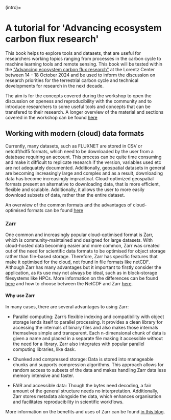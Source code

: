 (intro)=
# A tutorial for 'Advancing ecosystem carbon flux research'

This book helps to explore tools and datasets, that are useful for researchers working topics ranging from processes in the carbon cycle to machine learning tools and remote sensing. This book will be tested within the ["Advancing ecosystem carbon flux research"](https://www.lorentzcenter.nl/advancing-ecosystem-carbon-flux-research.html) at the Lorentz Center between 14 - 18 October 2024 and be used to inform the discussion on research priorities for the terrestrial carbon cycle and technical developments for research in the next decade. 

The aim is for the concepts covered during the workshop to open the discussion on openess and reproducibility with the community and to introduce researchers to some useful tools and concepts that can be transfered to their research. A longer overview of the material and sections covered in the workshop can be found [here](https://excited-co2.github.io/workshop_tutorial/main/overview.html)

## Working with modern (cloud) data formats
Currently, many datasets, such as FLUXNET are stored in CSV or netcdf/hdf5 formats, which need to be downloaded by the user from a database requiring an account. This process can be quite time consuming and make it difficult to replicate research if the version, variables used etc are not adequately documented. Additionally, geospatial datasets in general are becoming increasingly large and complex and as a result, downloading data has become increasingly impractical. Cloud-optimized geospatial formats present an alternative to downloading data, that is more efficient, flexible and scalable. Additionally, it allows the user to more easily download subsets of data, rather than the entire dataset.

An overwiew of the common formats and the advantages of cloud-optimised formats can be found [here](https://guide.cloudnativegeo.org/)

### Zarr
One common and increasingly popular cloud-optimised format is Zarr, which is community-maintained and designed for large datasets. With cloud-hosted data becoming easier and more common, Zarr was created out of the need for scientific data formats to be optimised for object storage rather than file-based storage. Therefore, Zarr has specific features that make it optimised for the cloud, not found in file formats like netCDF. Although Zarr has many advantages but it important to firstly consider the application, as its use may not always be ideal, such as in block-storage filesystems like HPCs. More information on the differences can be found [here](https://www.unidata.ucar.edu/blogs/news/entry/netcdf-vs-zarr-an-incomplete) and how to choose between the NetCDF and Zarr [here](https://help.marine.copernicus.eu/en/articles/8176692-how-to-choose-between-netcdf-and-zarr-format-using-the-toolbox).

#### Why use Zarr

In many cases, there are several advantages to using Zarr:

- Parallel computing: Zarr’s flexible indexing and compatibility with object storage lends itself to parallel processing. It provides a clean library for accessing the internals of binary files and also makes those internals themselves simple and transparent. Each n-dimensional chunk of data is given a name and placed in a separate file making it accessible without the need for a library. Zarr also integrates with popular parallel computing libraries, like dask. 

- Chunked and compressed storage: Data is stored into manageable chunks and supports compression algorithms. This approach allows for random access to subsets of the data and makes handling Zarr data less memory intensive and faster.  

- FAIR and accessible data: Though the bytes need decoding, a fair amount of the general structure needs no interpretation. Additionally, Zarr stores metadata alongside the data, which enhances organisation and facilitates reproducibility in scientific workflows.

 More information on the benefits and uses of Zarr can be found [in this blog](https://medium.com/open-source-science-initiative/why-i-zarr-ee64eb7ffbf8).
